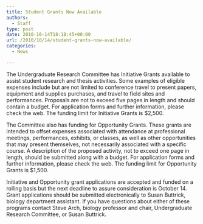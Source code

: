 ```yaml
---
title: Student Grants Now Available
authors: 
  - Staff
type: post
date: 2010-10-14T18:18:45+00:00
url: /2010/10/14/student-grants-now-available/
categories:
  - News

---
```

The Undergraduate Research Committee has Initiative Grants available to assist student research and thesis activities. Some examples of eligible expenses include but are not limited to conference travel to present papers, equipment and supplies purchases, and travel to field sites and performances. Proposals are not to exceed five pages in length and should contain a budget. For application forms and further information, please check the web. The funding limit for Initiative Grants is $2,500.

The Committee also has funding for Opportunity Grants. These grants are intended to offset expenses associated with attendance at professional meetings, performances, exhibits, or classes, as well as other opportunities that may present themselves, not necessarily associated with a specific course. A description of the proposed activity, not to exceed one page in length, should be submitted along with a budget. For application forms and further information, please check the web. The funding limit for Opportunity Grants is $1,500. 

Initiative and Opportunity grant applications are accepted and funded on a rolling basis but the next deadline to assure consideration is October 14. Grant applications should be submitted electronically to Susan Buttrick, biology department assistant. If you have questions about either of these programs contact Steve Arch, biology professor and chair, Undergraduate Research Committee, or Susan Buttrick.